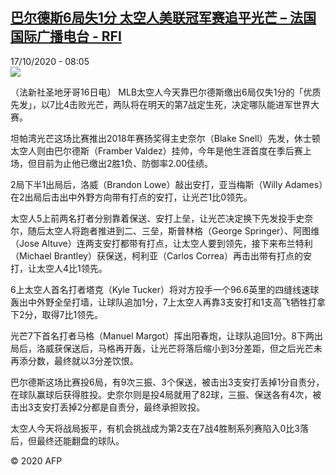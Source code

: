 <!--1602917778000-->
[巴尔德斯6局失1分 太空人美联冠军赛追平光芒 – 法国国际广播电台 - RFI](http://www.rfi.fr//cn/contenu/20201017-%E5%B7%B4%E5%B0%94%E5%BE%B7%E6%96%AF6%E5%B1%80%E5%A4%B11%E5%88%86-%E5%A4%AA%E7%A9%BA%E4%BA%BA%E7%BE%8E%E8%81%94%E5%86%A0%E5%86%9B%E8%B5%9B%E8%BF%BD%E5%B9%B3%E5%85%89%E8%8A%92)
------

<div>17/10/2020 - 08:05</div><img src="https://s.rfi.fr/media/display/dcc81dc0-1043-11eb-aeeb-005056a98db9/w:310/p:16x9/spo0001b.201017140503.jpg"><div class="t-content__body u-clearfix"><p>（法新社圣地牙哥16日电）    MLB太空人今天靠巴尔德斯缴出6局仅失1分的「优质先发」，以7比4击败光芒，两队将在明天的第7战定生死，决定哪队能进军世界大赛。</p><p>坦帕湾光芒这场比赛推出2018年赛扬奖得主史奈尔（Blake Snell）先发，休士顿太空人则由巴尔德斯（Framber Valdez）挂帅，今年是他生涯首度在季后赛上场，但目前为止他已缴出2胜1负、防御率2.00佳绩。</p><p>2局下半1出局后，洛威（Brandon Lowe）敲出安打，亚当梅斯（Willy Adames）在2出局后击出中外野方向带有打点的安打，让光芒1比0领先。</p><p>太空人5上前两名打者分别靠着保送、安打上垒，让光芒决定换下先发投手史奈尔，随后太空人将跑者推进到二、三垒，斯普林格（George Springer）、阿图维（Jose Altuve）连两支安打都带有打点，让太空人要到领先，接下来布兰特利（Michael Brantley）获保送，柯利亚（Carlos Correa）再击出带有打点的安打，让太空人4比1领先。</p><p>6上太空人首名打者塔克（Kyle Tucker）将对方投手一个96.6英里的四缝线速球轰出中外野全垒打墙，让球队追加1分，7上太空人再靠3支安打和1支高飞牺牲打拿下2分，取得7比1领先。</p><p>光芒7下首名打者马格（Manuel Margot）挥出阳春炮，让球队追回1分。8下两出局后，洛威获保送后，马格再开轰，让光芒将落后缩小到3分差距，但之后光芒未再添分数，最终就以3分差饮恨。</p><p>巴尔德斯这场比赛投6局，有9次三振、3个保送，被击出3支安打丢掉1分自责分，在球队赢球后获得胜投。史奈尔则是投4局就用了82球，三振、保送各有4次，被击出3支安打丢掉2分都是自责分，最终承担败投。</p><p>太空人今天将战局扳平，有机会挑战成为第2支在7战4胜制系列赛陷入0比3落后，但最终还能翻盘的球队。</p><p class="t-copyright">© 2020 AFP</p>        </div>
